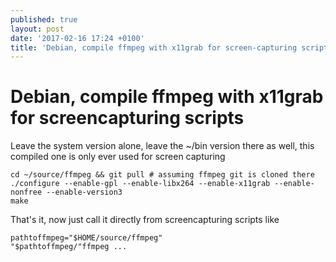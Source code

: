 ```yaml
---
published: true
layout: post
date: '2017-02-16 17:24 +0100'
title: 'Debian, compile ffmpeg with x11grab for screen-capturing scripts'
---
```

# Debian, compile ffmpeg with x11grab for screencapturing scripts

Leave the system version alone, leave the ~/bin version there as well, this compiled one is only ever used for screen capturing

    cd ~/source/ffmpeg && git pull # assuming ffmpeg git is cloned there
    ./configure --enable-gpl --enable-libx264 --enable-x11grab --enable-nonfree --enable-version3
    make
    
That's it, now just call it directly from screencapturing scripts like 

    pathtoffmpeg="$HOME/source/ffmpeg"
    "$pathtoffmpeg/"ffmpeg ...

